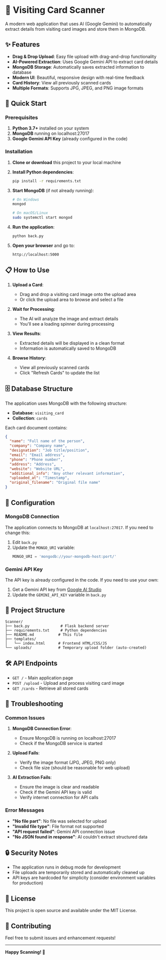 # 📇 Visiting Card Scanner

A modern web application that uses AI (Google Gemini) to automatically extract details from visiting card images and store them in MongoDB.

## ✨ Features

- **Drag & Drop Upload**: Easy file upload with drag-and-drop functionality
- **AI-Powered Extraction**: Uses Google Gemini API to extract card details
- **MongoDB Storage**: Automatically saves extracted information to database
- **Modern UI**: Beautiful, responsive design with real-time feedback
- **Card History**: View all previously scanned cards
- **Multiple Formats**: Supports JPG, JPEG, and PNG image formats

## 🚀 Quick Start

### Prerequisites

1. **Python 3.7+** installed on your system
2. **MongoDB** running on localhost:27017
3. **Google Gemini API Key** (already configured in the code)

### Installation

1. **Clone or download** this project to your local machine

2. **Install Python dependencies**:

   ```bash
   pip install -r requirements.txt
   ```

3. **Start MongoDB** (if not already running):

   ```bash
   # On Windows
   mongod

   # On macOS/Linux
   sudo systemctl start mongod
   ```

4. **Run the application**:

   ```bash
   python back.py
   ```

5. **Open your browser** and go to:
   ```
   http://localhost:5000
   ```

## 📋 How to Use

1. **Upload a Card**:

   - Drag and drop a visiting card image onto the upload area
   - Or click the upload area to browse and select a file

2. **Wait for Processing**:

   - The AI will analyze the image and extract details
   - You'll see a loading spinner during processing

3. **View Results**:

   - Extracted details will be displayed in a clean format
   - Information is automatically saved to MongoDB

4. **Browse History**:
   - View all previously scanned cards
   - Click "Refresh Cards" to update the list

## 🗄️ Database Structure

The application uses MongoDB with the following structure:

- **Database**: `visiting_card`
- **Collection**: `cards`

Each card document contains:

```json
{
  "name": "Full name of the person",
  "company": "Company name",
  "designation": "Job title/position",
  "email": "Email address",
  "phone": "Phone number",
  "address": "Address",
  "website": "Website URL",
  "additional_info": "Any other relevant information",
  "uploaded_at": "Timestamp",
  "original_filename": "Original file name"
}
```

## 🔧 Configuration

### MongoDB Connection

The application connects to MongoDB at `localhost:27017`. If you need to change this:

1. Edit `back.py`
2. Update the `MONGO_URI` variable:
   ```python
   MONGO_URI = 'mongodb://your-mongodb-host:port/'
   ```

### Gemini API Key

The API key is already configured in the code. If you need to use your own:

1. Get a Gemini API key from [Google AI Studio](https://makersuite.google.com/app/apikey)
2. Update the `GEMINI_API_KEY` variable in `back.py`

## 📁 Project Structure

```
Scanner/
├── back.py              # Flask backend server
├── requirements.txt     # Python dependencies
├── README.md           # This file
├── templates/
│   └── index.html      # Frontend HTML/CSS/JS
└── uploads/            # Temporary upload folder (auto-created)
```

## 🛠️ API Endpoints

- `GET /` - Main application page
- `POST /upload` - Upload and process visiting card image
- `GET /cards` - Retrieve all stored cards

## 🐛 Troubleshooting

### Common Issues

1. **MongoDB Connection Error**:

   - Ensure MongoDB is running on localhost:27017
   - Check if the MongoDB service is started

2. **Upload Fails**:

   - Verify the image format (JPG, JPEG, PNG only)
   - Check file size (should be reasonable for web upload)

3. **AI Extraction Fails**:
   - Ensure the image is clear and readable
   - Check if the Gemini API key is valid
   - Verify internet connection for API calls

### Error Messages

- **"No file part"**: No file was selected for upload
- **"Invalid file type"**: File format not supported
- **"API request failed"**: Gemini API connection issue
- **"No JSON found in response"**: AI couldn't extract structured data

## 🔒 Security Notes

- The application runs in debug mode for development
- File uploads are temporarily stored and automatically cleaned up
- API keys are hardcoded for simplicity (consider environment variables for production)

## 📝 License

This project is open source and available under the MIT License.

## 🤝 Contributing

Feel free to submit issues and enhancement requests!

---

**Happy Scanning! 🎉**
